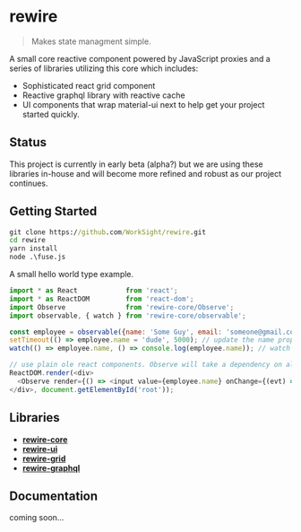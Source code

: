 # rewire
> Makes state managment simple. 

A small core reactive component powered by JavaScript proxies and a series of libraries utilizing this core which includes: 
* Sophisticated react grid component
* Reactive graphql library with reactive cache
* UI components that wrap material-ui next to help get your project started quickly.

Status
------
This project is currently in early beta (alpha?) but we are using these libraries in-house and will become more refined and robust as our project continues.

Getting Started
---------------

```cmd
git clone https://github.com/WorkSight/rewire.git
cd rewire
yarn install
node .\fuse.js
```

A small hello world type example.
```js
import * as React            from 'react';
import * as ReactDOM         from 'react-dom';
import Observe               from 'rewire-core/Observe';
import observable, { watch } from 'rewire-core/observable';

const employee = observable({name: 'Some Guy', email: 'someone@gmail.com'});
setTimeout(() => employee.name = 'dude', 5000); // update the name property asynchronously 
watch(() => employee.name, () => console.log(employee.name)); // watch any changes to name and log them to the console.

// use plain ole react components. Observe will take a dependency on all properties accessed during render and only re-render the input when those dependencies change. 
ReactDOM.render(<div>
  <Observe render={() => <input value={employee.name} onChange={(evt) => employee.name = evt.target.value} />} />
</div>, document.getElementById('root'));
```

Libraries
---------
* **[rewire-core](https://github.com/WorkSight/rewire/tree/master/packages/rewire-core)**
* **[rewire-ui](https://github.com/WorkSight/rewire/tree/master/packages/rewire-ui)**
* **[rewire-grid](https://github.com/WorkSight/rewire/tree/master/packages/rewire-grid)**
* **[rewire-graphql](https://github.com/WorkSight/rewire/tree/master/packages/rewire-graphql)**

Documentation
-------------
coming soon...